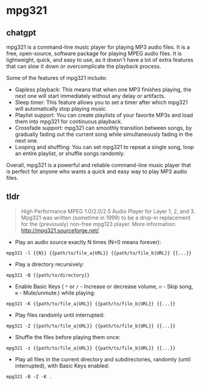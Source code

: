 # mpg321 
## chatgpt 
mpg321 is a command-line music player for playing MP3 audio files. It is a free, open-source, software package for playing MPEG audio files. It is lightweight, quick, and easy to use, as it doesn't have a lot of extra features that can slow it down or overcomplicate the playback process.

Some of the features of mpg321 include:

- Gapless playback: This means that when one MP3 finishes playing, the next one will start immediately without any delay or artifacts.
- Sleep timer: This feature allows you to set a timer after which mpg321 will automatically stop playing music.
- Playlist support: You can create playlists of your favorite MP3s and load them into mpg321 for continuous playback.
- Crossfade support: mpg321 can smoothly transition between songs, by gradually fading out the current song while simultaneously fading in the next one.
- Looping and shuffling: You can set mpg321 to repeat a single song, loop an entire playlist, or shuffle songs randomly.

Overall, mpg321 is a powerful and reliable command-line music player that is perfect for anyone who wants a quick and easy way to play MP3 audio files. 

## tldr 
 
> High Performance MPEG 1.0/2.0/2.5 Audio Player for Layer 1, 2, and 3.
> Mpg321 was written (sometime in 1999) to be a drop-in replacement for the (previously) non-free mpg123 player.
> More information: <http://mpg321.sourceforge.net/>.

- Play an audio source exactly N times (N=0 means forever):

`mpg321 -l {{N}} {{path/to/file_a|URL}} {{path/to/file_b|URL}} {{...}}`

- Play a directory recursively:

`mpg321 -B {{path/to/directory}}`

- Enable Basic Keys ( `*` or `/` - Increase or decrease volume, `n` - Skip song, `m` - Mute/unmute.) while playing:

`mpg321 -K {{path/to/file_a|URL}} {{path/to/file_b|URL}} {{...}}`

- Play files randomly until interrupted:

`mpg321 -Z {{path/to/file_a|URL}} {{path/to/file_b|URL}} {{...}}`

- Shuffle the files before playing them once:

`mpg321 -z {{path/to/file_a|URL}} {{path/to/file_b|URL}} {{...}}`

- Play all files in the current directory and subdirectories, randomly (until interrupted), with Basic Keys enabled:

`mpg321 -B -Z -K .`
